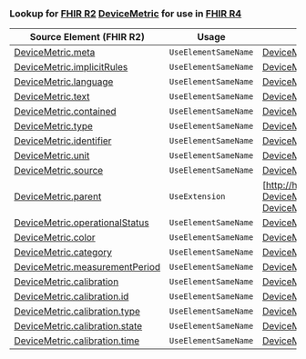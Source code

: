 ### Lookup for [FHIR R2](https://hl7.org/fhir/DSTU2/) [DeviceMetric](https://hl7.org/fhir/DSTU2/DeviceMetric.html) for use in [FHIR R4](https://hl7.org/fhir/R4/)

| Source Element (FHIR R2) | Usage | Target |
| -------------- | ----- | ------ |
| [DeviceMetric.meta](https://hl7.org/fhir/DSTU2/DeviceMetric.html#resource) | `UseElementSameName` | [DeviceMetric.meta](https://hl7.org/fhir/R4/DeviceMetric.html#resource) |
| [DeviceMetric.implicitRules](https://hl7.org/fhir/DSTU2/DeviceMetric.html#resource) | `UseElementSameName` | [DeviceMetric.implicitRules](https://hl7.org/fhir/R4/DeviceMetric.html#resource) |
| [DeviceMetric.language](https://hl7.org/fhir/DSTU2/DeviceMetric.html#resource) | `UseElementSameName` | [DeviceMetric.language](https://hl7.org/fhir/R4/DeviceMetric.html#resource) |
| [DeviceMetric.text](https://hl7.org/fhir/DSTU2/DeviceMetric.html#resource) | `UseElementSameName` | [DeviceMetric.text](https://hl7.org/fhir/R4/DeviceMetric.html#resource) |
| [DeviceMetric.contained](https://hl7.org/fhir/DSTU2/DeviceMetric.html#resource) | `UseElementSameName` | [DeviceMetric.contained](https://hl7.org/fhir/R4/DeviceMetric.html#resource) |
| [DeviceMetric.type](https://hl7.org/fhir/DSTU2/DeviceMetric.html#resource) | `UseElementSameName` | [DeviceMetric.type](https://hl7.org/fhir/R4/DeviceMetric.html#resource) |
| [DeviceMetric.identifier](https://hl7.org/fhir/DSTU2/DeviceMetric.html#resource) | `UseElementSameName` | [DeviceMetric.identifier](https://hl7.org/fhir/R4/DeviceMetric.html#resource) |
| [DeviceMetric.unit](https://hl7.org/fhir/DSTU2/DeviceMetric.html#resource) | `UseElementSameName` | [DeviceMetric.unit](https://hl7.org/fhir/R4/DeviceMetric.html#resource) |
| [DeviceMetric.source](https://hl7.org/fhir/DSTU2/DeviceMetric.html#resource) | `UseElementSameName` | [DeviceMetric.source](https://hl7.org/fhir/R4/DeviceMetric.html#resource) |
| [DeviceMetric.parent](https://hl7.org/fhir/DSTU2/DeviceMetric.html#resource) | `UseExtension` | [http://hl7.org/fhir/1.0/StructureDefinition/extension-DeviceMetric.parent](StructureDefinition-ext-R2-DeviceMetric.parent.html) |
| [DeviceMetric.operationalStatus](https://hl7.org/fhir/DSTU2/DeviceMetric.html#resource) | `UseElementSameName` | [DeviceMetric.operationalStatus](https://hl7.org/fhir/R4/DeviceMetric.html#resource) |
| [DeviceMetric.color](https://hl7.org/fhir/DSTU2/DeviceMetric.html#resource) | `UseElementSameName` | [DeviceMetric.color](https://hl7.org/fhir/R4/DeviceMetric.html#resource) |
| [DeviceMetric.category](https://hl7.org/fhir/DSTU2/DeviceMetric.html#resource) | `UseElementSameName` | [DeviceMetric.category](https://hl7.org/fhir/R4/DeviceMetric.html#resource) |
| [DeviceMetric.measurementPeriod](https://hl7.org/fhir/DSTU2/DeviceMetric.html#resource) | `UseElementSameName` | [DeviceMetric.measurementPeriod](https://hl7.org/fhir/R4/DeviceMetric.html#resource) |
| [DeviceMetric.calibration](https://hl7.org/fhir/DSTU2/DeviceMetric.html#resource) | `UseElementSameName` | [DeviceMetric.calibration](https://hl7.org/fhir/R4/DeviceMetric.html#resource) |
| [DeviceMetric.calibration.id](https://hl7.org/fhir/DSTU2/DeviceMetric.html#resource) | `UseElementSameName` | [DeviceMetric.calibration.id](https://hl7.org/fhir/R4/DeviceMetric.html#resource) |
| [DeviceMetric.calibration.type](https://hl7.org/fhir/DSTU2/DeviceMetric.html#resource) | `UseElementSameName` | [DeviceMetric.calibration.type](https://hl7.org/fhir/R4/DeviceMetric.html#resource) |
| [DeviceMetric.calibration.state](https://hl7.org/fhir/DSTU2/DeviceMetric.html#resource) | `UseElementSameName` | [DeviceMetric.calibration.state](https://hl7.org/fhir/R4/DeviceMetric.html#resource) |
| [DeviceMetric.calibration.time](https://hl7.org/fhir/DSTU2/DeviceMetric.html#resource) | `UseElementSameName` | [DeviceMetric.calibration.time](https://hl7.org/fhir/R4/DeviceMetric.html#resource) |
